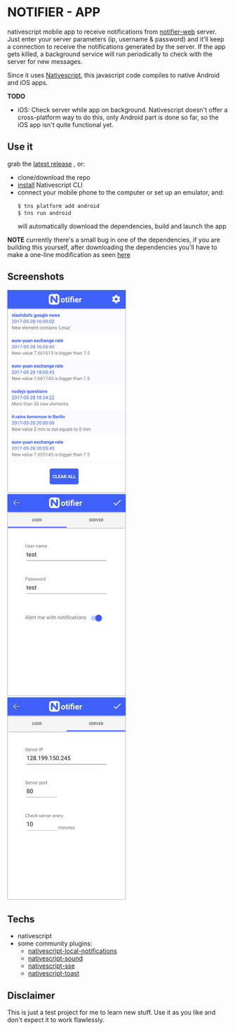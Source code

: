 # NOTIFIER - APP #

nativescript mobile app to receive notifications from [notifier-web](https://github.com/1u0n/notifier-web) server. Just enter your server parameters (ip, username & password) and it'll keep a connection to receive the notifications generated by the server. If the app gets killed, a background service will run periodically to check with the server for new messages.

Since it uses [Nativescript](https://github.com/NativeScript/NativeScript), this javascript code compiles to native Android and iOS apps.
 
**TODO**

- iOS: Check server while app on background. Nativescript doesn't offer a cross-platform way to do this, only Android part is done so far, so the iOS app isn't quite functional yet.

 
## Use it
grab the [latest release](https://github.com/1u0n/notifier-app/releases/latest) , or: 

- clone/download the repo
- [install](https://docs.nativescript.org/start/quick-setup) Nativescript CLI
- connect your mobile phone to the computer or set up an emulator, and:
   ```
   $ tns platform add android
   $ tns run android
   ```
   will automatically download the dependencies, build and launch the app
   

**NOTE**
currently there's a small bug in one of the dependencies, if you are building this yourself, after downloading the dependencies you'll have to make a one-line modification as seen [here](https://github.com/triniwiz/nativescript-sse/issues/5)

## Screenshots

![screen1](/screenshots/screenshot1.png?raw=true)
![screen2](/screenshots/screenshot2.png?raw=true)
![screen3](/screenshots/screenshot3.png?raw=true)

## Techs
- nativescript
- some community plugins:
  - [nativescript-local-notifications](https://github.com/EddyVerbruggen/nativescript-local-notifications)
  - [nativescript-sound](https://github.com/jbristowe/nativescript-sound)
  - [nativescript-sse](https://github.com/triniwiz/nativescript-sse)
  - [nativescript-toast](https://github.com/TobiasHennig/nativescript-toast)

## Disclaimer
This is just a test project for me to learn new stuff. Use it as you like and don't expect it to work flawlessly.